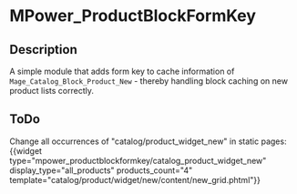 # MPower_ProductBlockFormKey

## Description

A simple module that adds form key to cache information of `Mage_Catalog_Block_Product_New` - thereby handling block caching on 
new product lists correctly.

## ToDo

Change all occurrences of "catalog/product_widget_new" in static pages:
{{widget type="mpower_productblockformkey/catalog_product_widget_new" display_type="all_products" products_count="4" template="catalog/product/widget/new/content/new_grid.phtml"}}